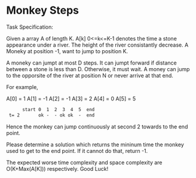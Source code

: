 Monkey Steps
============

Task Specification:

Given a array A of length K. A[k] 0<=k<=K-1 denotes the time a stone appearance under a river. The height of the river consistantly decrease. A Moneky at position -1, want to jump to position K. 

A moneky can jumpt at most D steps. It can jumpt forward if distance between a stone is less than D. Otherwise, it must wait. A money can jump to the opporsite of the river at position N or never arrive at that end.

For example,

A[0] = 1
A[1] = -1
A[2] = -1
A[3] = 2
A[4] = 0
A[5] = 5


``` txt
      start 0  1  2  3  4  5  end 
 t= 2       ok -  - ok ok  -  end 
```

Hence the monkey can jump continuously at second 2 towards to the end point.

Please determine a solution which returns the mininum time the monkey used to get to the end point. If it cannot do that, return -1.

The expected worse time complexity and space complexity are O(K+Max(A[K])) respectively. Good Luck!
